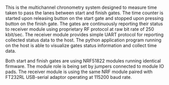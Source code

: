 This is the multichannel chronometry system designed to measure time taken to pass the lanes between start and finish gates.
The time counter is started upon releasing button on the start gate and stopped upon pressing button on the finish gate.
The gates are continuously reporting their status to receiver module using proprietary RF protocol at raw bit rate of 
250 kbit/sec. The receiver module provides simple UART protocol for reporting collected status data to the host. The python
application program running on the host is able to visualize gates status information and collect time data.

Both start and finish gates are using NRF51822 modules running identical firmware. The module role is being set by jumpers
connected to module IO pads. The receiver module is using the same NRF module paired with FT232RL USB-serial adaptor operating
at 115200 baud rate.
